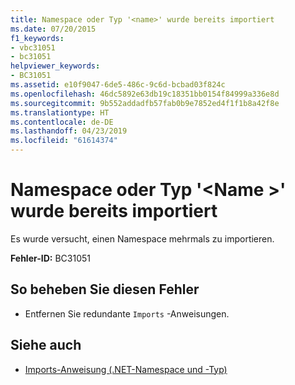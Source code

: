 ```yaml
---
title: Namespace oder Typ '<name>' wurde bereits importiert
ms.date: 07/20/2015
f1_keywords:
- vbc31051
- bc31051
helpviewer_keywords:
- BC31051
ms.assetid: e10f9047-6de5-486c-9c6d-bcbad03f824c
ms.openlocfilehash: 46dc5892e63db19c18351bb0154f84999a336e8d
ms.sourcegitcommit: 9b552addadfb57fab0b9e7852ed4f1f1b8a42f8e
ms.translationtype: HT
ms.contentlocale: de-DE
ms.lasthandoff: 04/23/2019
ms.locfileid: "61614374"
---
```

# <a name="namespace-or-type-name-has-already-been-imported"></a>Namespace oder Typ '\<Name >' wurde bereits importiert
Es wurde versucht, einen Namespace mehrmals zu importieren.  
  
 **Fehler-ID:** BC31051  
  
## <a name="to-correct-this-error"></a>So beheben Sie diesen Fehler  
  
- Entfernen Sie redundante `Imports` -Anweisungen.  
  
## <a name="see-also"></a>Siehe auch

- [Imports-Anweisung (.NET-Namespace und -Typ)](../../visual-basic/language-reference/statements/imports-statement-net-namespace-and-type.md)
